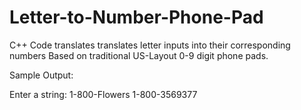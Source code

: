 # Letter-to-Number-Phone-Pad
C++ Code translates translates letter inputs into their corresponding numbers
Based on traditional US-Layout 0-9 digit phone pads.

Sample Output:

Enter a string: 1-800-Flowers
1-800-3569377
